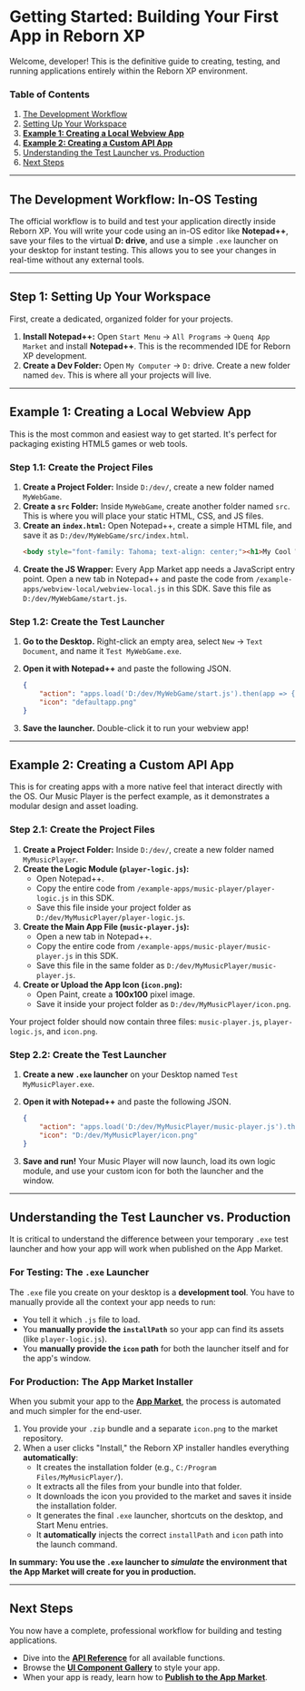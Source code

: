 # Getting Started: Building Your First App in Reborn XP

Welcome, developer! This is the definitive guide to creating, testing, and running applications entirely within the Reborn XP environment.

### Table of Contents
1.  [The Development Workflow](#the-development-workflow-in-os-testing)
2.  [Setting Up Your Workspace](#step-1-setting-up-your-workspace)
3.  [**Example 1: Creating a Local Webview App**](#example-1-creating-a-local-webview-app)
4.  [**Example 2: Creating a Custom API App**](#example-2-creating-a-custom-api-app)
5.  [Understanding the Test Launcher vs. Production](#understanding-the-test-launcher-vs-production)
6.  [Next Steps](#next-steps)

---

## The Development Workflow: In-OS Testing

The official workflow is to build and test your application directly inside Reborn XP. You will write your code using an in-OS editor like **Notepad++**, save your files to the virtual **D: drive**, and use a simple `.exe` launcher on your desktop for instant testing. This allows you to see your changes in real-time without any external tools.

---

## Step 1: Setting Up Your Workspace

First, create a dedicated, organized folder for your projects.

1.  **Install Notepad++:** Open `Start Menu` -> `All Programs` -> `Quenq App Market` and install **Notepad++**. This is the recommended IDE for Reborn XP development.
2.  **Create a Dev Folder:** Open `My Computer` -> `D:` drive. Create a new folder named `dev`. This is where all your projects will live.

---

## Example 1: Creating a Local Webview App

This is the most common and easiest way to get started. It's perfect for packaging existing HTML5 games or web tools.

### Step 1.1: Create the Project Files
1.  **Create a Project Folder:** Inside `D:/dev/`, create a new folder named `MyWebGame`.
2.  **Create a `src` Folder:** Inside `MyWebGame`, create another folder named `src`. This is where you will place your static HTML, CSS, and JS files.
3.  **Create an `index.html`:** Open Notepad++, create a simple HTML file, and save it as `D:/dev/MyWebGame/src/index.html`.
    ```html
    <body style="font-family: Tahoma; text-align: center;"><h1>My Cool Web Game!</h1></body>
    ```
4.  **Create the JS Wrapper:** Every App Market app needs a JavaScript entry point. Open a new tab in Notepad++ and paste the code from `/example-apps/webview-local/webview-local.js` in this SDK. Save this file as `D:/dev/MyWebGame/start.js`.

### Step 1.2: Create the Test Launcher
1.  **Go to the Desktop.** Right-click an empty area, select `New` -> `Text Document`, and name it `Test MyWebGame.exe`.
2.  **Open it with Notepad++** and paste the following JSON.

    ```json
    {
        "action": "apps.load('D:/dev/MyWebGame/start.js').then(app => { if(app && app.start) app.start({ installPath: 'D:/dev/MyWebGame' }) })",
        "icon": "defaultapp.png"
    }
    ```
3.  **Save the launcher.** Double-click it to run your webview app!

---

## Example 2: Creating a Custom API App

This is for creating apps with a more native feel that interact directly with the OS. Our Music Player is the perfect example, as it demonstrates a modular design and asset loading.

### Step 2.1: Create the Project Files
1.  **Create a Project Folder:** Inside `D:/dev/`, create a new folder named `MyMusicPlayer`.
2.  **Create the Logic Module (`player-logic.js`):**
    *   Open Notepad++.
    *   Copy the entire code from `/example-apps/music-player/player-logic.js` in this SDK.
    *   Save this file inside your project folder as `D:/dev/MyMusicPlayer/player-logic.js`.
3.  **Create the Main App File (`music-player.js`):**
    *   Open a new tab in Notepad++.
    *   Copy the entire code from `/example-apps/music-player/music-player.js` in this SDK.
    *   Save this file in the same folder as `D:/dev/MyMusicPlayer/music-player.js`.
4.  **Create or Upload the App Icon (`icon.png`):**
    *   Open Paint, create a **100x100** pixel image.
    *   Save it inside your project folder as `D:/dev/MyMusicPlayer/icon.png`.

Your project folder should now contain three files: `music-player.js`, `player-logic.js`, and `icon.png`.
### Step 2.2: Create the Test Launcher
1.  **Create a new `.exe` launcher** on your Desktop named `Test MyMusicPlayer.exe`.
2.  **Open it with Notepad++** and paste the following JSON.

    ```json
    {
        "action": "apps.load('D:/dev/MyMusicPlayer/music-player.js').then(app => { if(app && app.start) app.start({ installPath: 'D:/dev/MyMusicPlayer', icon: 'D:/dev/MyMusicPlayer/icon.png' }) })",
        "icon": "D:/dev/MyMusicPlayer/icon.png"
    }
    ```
3.  **Save and run!** Your Music Player will now launch, load its own logic module, and use your custom icon for both the launcher and the window.

---

## Understanding the Test Launcher vs. Production

It is critical to understand the difference between your temporary `.exe` test launcher and how your app will work when published on the App Market.

### For Testing: The `.exe` Launcher
The `.exe` file you create on your desktop is a **development tool**. You have to manually provide all the context your app needs to run:
*   You tell it which `.js` file to load.
*   You **manually provide the `installPath`** so your app can find its assets (like `player-logic.js`).
*   You **manually provide the `icon` path** for both the launcher itself and for the app's window.

### For Production: The App Market Installer
When you submit your app to the **[App Market](https://github.com/Quenq-Systems/app-market)**, the process is automated and much simpler for the end-user.

1.  You provide your `.zip` bundle and a separate `icon.png` to the market repository.
2.  When a user clicks "Install," the Reborn XP installer handles everything **automatically**:
    *   It creates the installation folder (e.g., `C:/Program Files/MyMusicPlayer/`).
    *   It extracts all the files from your bundle into that folder.
    *   It downloads the icon you provided to the market and saves it inside the installation folder.
    *   It generates the final `.exe` launcher, shortcuts on the desktop, and Start Menu entries.
    *   It **automatically** injects the correct `installPath` and `icon` path into the launch command.

**In summary: You use the `.exe` launcher to *simulate* the environment that the App Market will create for you in production.**

---

## Next Steps
You now have a complete, professional workflow for building and testing applications.
*   Dive into the **[API Reference](./API_REFERENCE.md)** for all available functions.
*   Browse the **[UI Component Gallery](./UI_COMPONENTS.md)** to style your app.
*   When your app is ready, learn how to **[Publish to the App Market](https://github.com/Quenq-Systems/app-market)**.